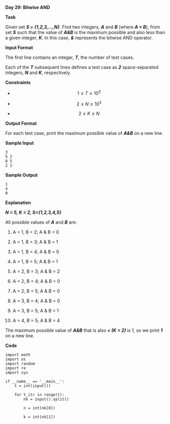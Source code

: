 **Day 29: Bitwise AND**

**Task**

Given set ***S = {1,2,3,...,N}***. Find two integers, ***A*** and ***B*** (where ***A < B***), from set ***S*** such that the value of ***A&B*** is the maximum possible and also less than a given integer, ***K***. In this case, ***&*** represents the bitwise AND operator.

**Input Format**

The first line contains an integer, ***T***, the number of test cases.

Each of the ***T*** subsequent lines defines a test case as ***2*** space-separated integers, ***N*** and ***K***, respectively.

**Constraints**

- $$
  1 \leq T \leq 10^{3}
  $$

- $$
  2 \leq N \leq 10^{3}
  $$

- $$
  2 \leq K \leq N
  $$

**Output Format**

For each test case, print the maximum possible value of ***A&B*** on a new line.

**Sample Input**

```
3
5 2
8 5
2 2
```

**Sample Output**

```
1
4
0
```

**Explanation**

***N = 5, K = 2, S={1,2,3,4,5}***

All possible values of ***A*** and ***B*** are:

1. A = 1, B = 2; A & B = 0

2. A = 1, B = 3; A & B = 1

3. A = 1, B = 4; A & B = 0

4. A = 1, B = 5; A & B = 1

5. A = 2, B = 3; A & B = 2

6. A = 2, B = 4; A & B = 0

7. A = 2, B = 5; A & B = 0

8. A = 3, B = 4; A & B = 0

9. A = 3, B = 5; A & B = 1

10. A = 4, B = 5; A & B = 4

The maximum possible value of ***A&B*** that is also ***< (K = 2)*** is 1, so we print ***1*** on a new line.

**Code**

````
import math
import os
import random
import re
import sys

if __name__ == '__main__':
    t = int(input())

    for t_itr in range(t):
        nk = input().split()

        n = int(nk[0])

        k = int(nk[1])

````

